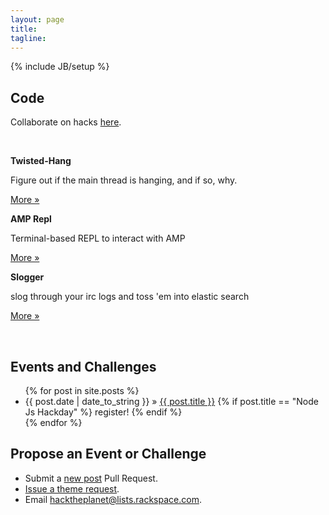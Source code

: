 ```yaml
---
layout: page
title:
tagline: 
---
```

{% include JB/setup %}

## Code

Collaborate on hacks [here](https://github.com/HackThePlanet ).

<br />

<div class="row">
  <div class="span1"><p></p></div>

  <div class="span3">
    <p><b>Twisted-Hang</b></p>
    <p>Figure out if the main thread is hanging, and if so, why.</p>
    <p><a href="https://github.com/HackThePlanet/twisted_hang" class="btn btn-primary">More &raquo;</a></p>
  </div>

  <div class="span3">
    <p><b>AMP Repl</b></p>
    <p>Terminal-based REPL to interact with AMP</p>
    <p><a href="https://code.launchpad.net/~exarkun/+junk/amp-repl" class="btn btn-primary">More &raquo;</a></p>
  </div>

  <div class="span3">
    <p><b>Slogger</b></p>
    <p>slog through your irc logs and toss 'em into elastic search</p>
    <p><a href="https://github.com/morgabra/slogger" class="btn btn-primary">More &raquo;</a></p>
  </div>
</div>

<br />

## Events and Challenges

<ul class="posts">
  {% for post in site.posts %}
    <li>
      <span>{{ post.date | date_to_string }}</span> &raquo; <a href="{{ BASE_PATH }}{{ post.url }}">{{ post.title }}</a>
      {% if post.title == "Node Js Hackday" %}
        <span class="label label-warning">register!</span>
      {% endif %}
    </li>
  {% endfor %}
</ul>

## Propose an Event or Challenge

<ul class="unstyled">
  <li>Submit a <a href="https://github.com/HackThePlanet/hacktheplanet.github.com/tree/master/_posts">new post</a> Pull Request.</li>
  <li><a href="http://github.com/hacktheplanet/hacktheplanet.github.com/issues">Issue a theme request</a>.</li>
  <li>Email <a href="mailto:hacktheplanet@lists.rackspace.com">hacktheplanet@lists.rackspace.com</a>.</li>
</ul>

